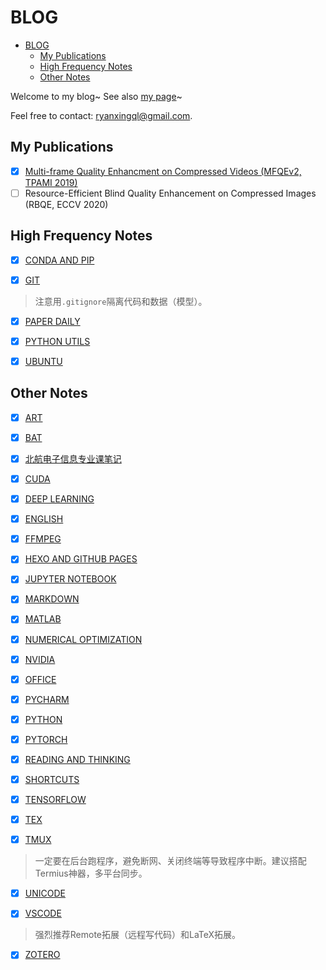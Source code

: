 # BLOG

- [BLOG](#blog)
  - [My Publications](#my-publications)
  - [High Frequency Notes](#high-frequency-notes)
  - [Other Notes](#other-notes)

Welcome to my blog~ See also [my page](https://ryanxingql.github.io/)~

Feel free to contact: ryanxingql@gmail.com.

## My Publications

- [x] [Multi-frame Quality Enhancment on Compressed Videos (MFQEv2, TPAMI 2019)](https://github.com/RyanXingQL/Blog/blob/master/posts/mfqev2.md)
- [ ] Resource-Efficient Blind Quality Enhancement on Compressed Images (RBQE, ECCV 2020)

## High Frequency Notes

- [x] [CONDA AND PIP](https://github.com/RyanXingQL/Blog/blob/master/posts/conda_and_pip.md)

- [x] [GIT](https://github.com/RyanXingQL/Blog/blob/master/posts/git.md)

> 注意用`.gitignore`隔离代码和数据（模型）。

- [x] [PAPER DAILY](https://github.com/RyanXingQL/Blog/blob/master/posts/paper_daily.md)

- [x] [PYTHON UTILS](https://github.com/RyanXingQL/PythonUtils)

- [x] [UBUNTU](https://github.com/RyanXingQL/Blog/blob/master/posts/ubuntu.md)

## Other Notes

- [x] [ART](https://github.com/RyanXingQL/Blog/blob/master/posts/art.md)

- [x] [BAT](https://github.com/RyanXingQL/Blog/blob/master/posts/bat.md)

- [x] [北航电子信息专业课笔记](https://gist.github.com/RyanXingQL/31be08b97db38c7eb2f636ae2607f54b)

- [x] [CUDA](https://github.com/RyanXingQL/Blog/blob/master/posts/cuda.md)

- [x] [DEEP LEARNING](https://github.com/RyanXingQL/Blog/blob/master/posts/deep_learning.md)

- [x] [ENGLISH](https://github.com/RyanXingQL/Blog/blob/master/posts/english.md)

- [x] [FFMPEG](https://github.com/RyanXingQL/Blog/blob/master/posts/ffmpeg.md)

- [x] [HEXO AND GITHUB PAGES](https://github.com/RyanXingQL/Blog/blob/master/posts/hexo_and_github_pages.md)

- [x] [JUPYTER NOTEBOOK](https://github.com/RyanXingQL/Blog/blob/master/posts/jupyter_notebook.md)

- [x] [MARKDOWN](https://github.com/RyanXingQL/Blog/blob/master/posts/markdown.md)

- [x] [MATLAB](https://github.com/RyanXingQL/Blog/blob/master/posts/matlab.md)

- [x] [NUMERICAL OPTIMIZATION](https://gist.github.com/RyanXingQL/82f9179287edb8a11e18f60e2e4f18a3)

- [x] [NVIDIA](https://github.com/RyanXingQL/Blog/blob/master/posts/nvidia.md)

- [x] [OFFICE](https://github.com/RyanXingQL/Blog/blob/master/posts/office.md)

- [x] [PYCHARM](https://github.com/RyanXingQL/Blog/blob/master/posts/pycharm.md)

- [x] [PYTHON](https://github.com/RyanXingQL/Blog/blob/master/posts/python.md)

- [x] [PYTORCH](https://github.com/RyanXingQL/Blog/blob/master/posts/pytorch.md)

- [x] [READING AND THINKING](https://github.com/RyanXingQL/Blog/blob/master/posts/reading_and_thinking.md)

- [x] [SHORTCUTS](https://github.com/RyanXingQL/Blog/blob/master/posts/shortcuts.md)

- [x] [TENSORFLOW](https://github.com/RyanXingQL/Blog/blob/master/posts/tensorflow.md)

- [x] [TEX](https://github.com/RyanXingQL/Blog/blob/master/posts/tex.md)

- [x] [TMUX](https://github.com/RyanXingQL/Blog/blob/master/posts/tmux.md)

> 一定要在后台跑程序，避免断网、关闭终端等导致程序中断。建议搭配Termius神器，多平台同步。

- [x] [UNICODE](https://github.com/RyanXingQL/Blog/blob/master/posts/unicode.md)

- [x] [VSCODE](https://github.com/RyanXingQL/Blog/blob/master/posts/vscode.md)

> 强烈推荐Remote拓展（远程写代码）和LaTeX拓展。

- [x] [ZOTERO](https://github.com/RyanXingQL/Blog/blob/master/posts/zotero.md)
